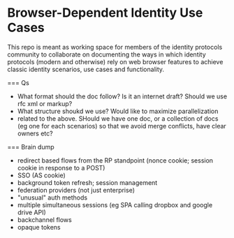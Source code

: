 # Browser-Dependent Identity Use Cases 

This repo is meant as working space for members of the identity protocols community to collaborate on documenting the ways in which identity protocols (modern and otherwise) rely on web browser features to achieve classic identity scenarios, use cases and functionality. 

===
Qs
- What format should the doc follow? Is it an internet draft? Should we use rfc xml or markup?
- What structure shoukd we use? Would like to maximize parallelization
- related to the above. SHould we have one doc, or a collection of docs (eg one for each scenarios) so that we avoid merge conflicts, have clear owners etc?

=== Brain dump

- redirect based flows from the RP standpoint (nonce cookie; session cookie in response to a POST)
- SSO (AS cookie)
- background token refresh; session management
- federation providers (not just enterprise)
- "unusual" auth methods
- multiple simultaneous sessions (eg SPA calling dropbox and google drive API)
- backchannel flows
- opaque tokens
